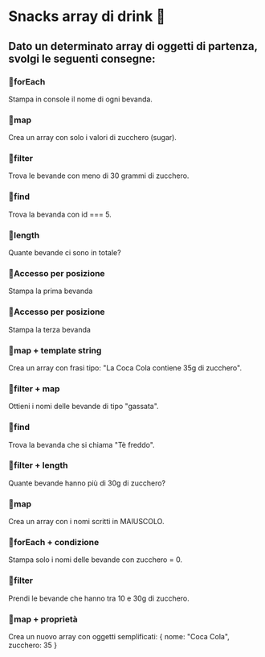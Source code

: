 # Snacks array di drink 🥤

## Dato un determinato array di oggetti di partenza, svolgi le seguenti consegne:

### 🔹forEach

Stampa in console il nome di ogni bevanda.

### 🔹map

Crea un array con solo i valori di zucchero (sugar).

### 🔹filter

Trova le bevande con meno di 30 grammi di zucchero.

### 🔹find

Trova la bevanda con id === 5.

### 🔹length

Quante bevande ci sono in totale?

### 🔹Accesso per posizione

Stampa la prima bevanda

### 🔹Accesso per posizione

Stampa la terza bevanda

### 🔹map + template string

Crea un array con frasi tipo:
"La Coca Cola contiene 35g di zucchero".

### 🔹filter + map

Ottieni i nomi delle bevande di tipo "gassata".

### 🔹find

Trova la bevanda che si chiama "Tè freddo".

### 🔹filter + length

Quante bevande hanno più di 30g di zucchero?

### 🔹map

Crea un array con i nomi scritti in MAIUSCOLO.

### 🔹forEach + condizione

Stampa solo i nomi delle bevande con zucchero = 0.

### 🔹filter

Prendi le bevande che hanno tra 10 e 30g di zucchero.

### 🔹map + proprietà

Crea un nuovo array con oggetti semplificati:
{ nome: "Coca Cola", zucchero: 35 }
